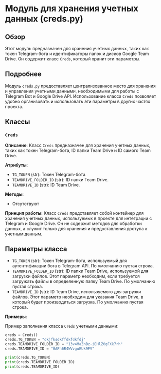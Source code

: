 # Модуль для хранения учетных данных (creds.py)

## Обзор

Этот модуль предназначен для хранения учетных данных, таких как токен Telegram-бота и идентификаторы папок и дисков Google Team Drive. Он содержит класс `Creds`, который хранит эти параметры.

## Подробнее

Модуль `creds.py` предоставляет централизованное место для хранения и управления учетными данными, необходимыми для работы с Telegram Bot и Google Drive API. Использование класса `Creds` позволяет удобно организовать и использовать эти параметры в других частях проекта.

## Классы

### `Creds`

**Описание**: Класс `Creds` предназначен для хранения учетных данных, таких как токен Telegram-бота, ID папки Team Drive и ID самого Team Drive.

**Атрибуты**:

- `TG_TOKEN` (str): Токен Telegram-бота.
- `TEAMDRIVE_FOLDER_ID` (str): ID папки Team Drive.
- `TEAMDRIVE_ID` (str): ID Team Drive.

**Методы**:
- Отсутствуют

**Принцип работы**:
Класс `Creds` представляет собой контейнер для хранения учетных данных, используемых в проекте для интеграции с Telegram и Google Drive. Он не содержит методов для обработки данных, а служит только для хранения и предоставления доступа к учетным данным.

## Параметры класса

- `TG_TOKEN` (str): Токен Telegram-бота, используемый для аутентификации бота в Telegram API. По умолчанию пустая строка.
- `TEAMDRIVE_FOLDER_ID` (str): ID папки Team Drive, используемой для загрузки файлов. Этот параметр необходим, если требуется загружать файлы в определенную папку Team Drive. По умолчанию пустая строка.
- `TEAMDRIVE_ID` (str): ID Team Drive, используемого для загрузки файлов. Этот параметр необходим для указания Team Drive, в который будет производиться загрузка. По умолчанию пустая строка.

**Примеры**:

Пример заполнения класса `Creds` учетными данными:

```python
creds = Creds()
creds.TG_TOKEN = "dkjfksdkffdkfdkfdj"
creds.TEAMDRIVE_FOLDER_ID = "13v4MaZnBz-iEHlZ0gFXk7rh"
creds.TEAMDRIVE_ID = "0APh6R4WVvguEUk9PV"

print(creds.TG_TOKEN)
print(creds.TEAMDRIVE_FOLDER_ID)
print(creds.TEAMDRIVE_ID)